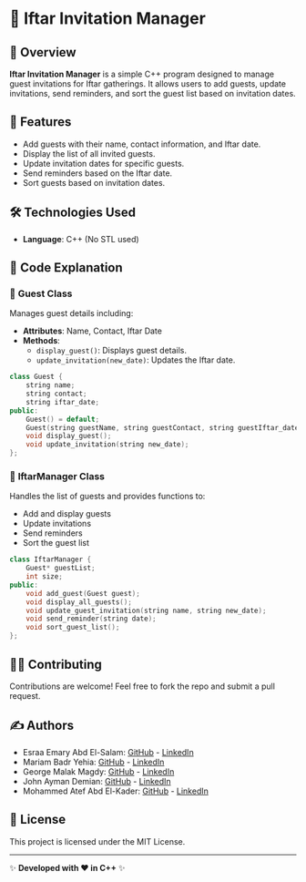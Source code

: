 # 🌙 Iftar Invitation Manager

## 📌 Overview
**Iftar Invitation Manager** is a simple C++ program designed to manage guest invitations for Iftar gatherings. It allows users to add guests, update invitations, send reminders, and sort the guest list based on invitation dates.

## 🚀 Features
- Add guests with their name, contact information, and Iftar date.
- Display the list of all invited guests.
- Update invitation dates for specific guests.
- Send reminders based on the Iftar date.
- Sort guests based on invitation dates.

## 🛠️ Technologies Used
- **Language**: C++ (No STL used)

## 📖 Code Explanation
### 🔹 **Guest Class**
Manages guest details including:
- **Attributes**: Name, Contact, Iftar Date
- **Methods**:
    - `display_guest()`: Displays guest details.
    - `update_invitation(new_date)`: Updates the Iftar date.

```cpp
class Guest {
    string name;
    string contact;
    string iftar_date;
public:
    Guest() = default;
    Guest(string guestName, string guestContact, string guestIftar_date);
    void display_guest();
    void update_invitation(string new_date);
};
```

### 🔹 **IftarManager Class**
Handles the list of guests and provides functions to:
- Add and display guests
- Update invitations
- Send reminders
- Sort the guest list

```cpp
class IftarManager {
    Guest* guestList;
    int size;
public:
    void add_guest(Guest guest);
    void display_all_guests();
    void update_guest_invitation(string name, string new_date);
    void send_reminder(string date);
    void sort_guest_list();
};
```

## 👨‍💻 Contributing
Contributions are welcome! Feel free to fork the repo and submit a pull request.

## ✍️ Authors
- Esraa Emary Abd El-Salam: [GitHub](https://github.com/esraa-emary) - [LinkedIn](https://www.linkedin.com/in/esraa-emary-b372b8303/)
- Mariam Badr Yehia: [GitHub](https://github.com/Mariam-Badr-MB) - [LinkedIn](https://www.linkedin.com/in/mariambadr13/)
- George Malak Magdy:  [GitHub](https://github.com/GeorgeMalakM) - [LinkedIn](https://www.linkedin.com/in/george-malak204/)
- John Ayman Demian:  [GitHub](https://github.com/Johnayman1) - [LinkedIn]()
- Mohammed Atef Abd El-Kader: [GitHub](https://github.com/Mohammed-3tef) - [LinkedIn](https://www.linkedin.com/in/mohammed-atef-b0a408299/)

## 📜 License
This project is licensed under the MIT License.

---
✨ **Developed with ❤️ in C++** ✨

